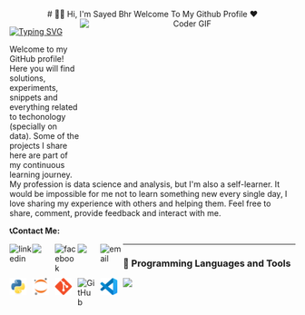 <p align="center"> # 🙋‍♂️ Hi, I'm Sayed Bhr Welcome To My Github Profile ♥

<img align="right" src="https://github.com/demartini/demartini/blob/master/code.gif"  alt="Coder GIF" width="380" height="280">
<!-- <img align="right" src="https://media.giphy.com/media/SWoSkN6DxTszqIKEqv/giphy.gif" alt="Coder GIF" width="380" height="280">
  -->
<p align="left">

  <a href="https://git.io/typing-svg">
    <img src="https://readme-typing-svg.demolab.com?font=Consolas&pause=1000&color=FE209B&width=500&height=45&lines=An+Analytics+in+love+with+data;Build+Awesome+Dashboards;A+life+long+learner;Self+Learner" alt="Typing SVG" /></a>
</p>

Welcome to my GitHub profile! Here you will find solutions, experiments, snippets and everything related to techonology (specially on data). Some of the projects I share here are part of my continuous learning journey. My profession is data science and analysis, but I'm also a self-learner. It would be impossible for me not to learn something new every single day, I love sharing my experience with others and helping them. Feel free to share, comment, provide feedback and interact with me.


**📞Contact Me:**

<p align="left">
  <a href="https://www.linkedin.com/in/sayed-bhr-981687264/">
    <img align="left" width="40px" src="https://img.icons8.com/color/96/000000/linkedin.png" alt="linkedin" />
  </a>
    
  <a href="https://www.instagram.com/sayed_b7r10/">
    <img align="left"  width="40px" src="https://raw.githubusercontent.com/hussainweb/hussainweb/main/icons/instagram.png" />
  </a>
  
  <a href="https://www.facebook.com/profile.php?id=100009297928229"><img align="left"  width="40px" src="https://img.icons8.com/color/96/000000/facebook.png" alt="facebook"/></a>
  <a href="https://api.whatsapp.com/send?phone=01554468200"><img align="left"  width="40px" src="https://img.icons8.com/color/96/000000/whatsapp.png" /></a>

  <a 
     href="mailto:sayedb7r7@gmail.com"><img align="left" width="40px" src="https://img.icons8.com/color/96/000000/gmail.png" alt="email"/>
  </a>
</p>

___

### 🧰 Programming Languages and Tools
    
<a href="https://www.python.org/"><img align="left" alt="Python" width="30px" style="padding-right:10px;" src="https://raw.githubusercontent.com/devicons/devicon/master/icons/python/python-original.svg"/></a>
<a href="https://jupyter.org/"><img align="left" alt="Jupyter" width="30px" style="padding-right:10px;" src="https://raw.githubusercontent.com/devicons/devicon/master/icons/jupyter/jupyter-original.svg"/></a>
<a href="https://git-scm.com/"><img align="left" alt="Git" width="30px" style="padding-right:10px;" src="https://raw.githubusercontent.com/devicons/devicon/master/icons/git/git-original.svg"/></a>
<a href="https://github.com/"><img align="left" alt="GitHub" width="30px" style="padding-right:10px;" src="https://user-images.githubusercontent.com/3369400/139447912-e0f43f33-6d9f-45f8-be46-2df5bbc91289.png"/></a>
<a href="https://code.visualstudio.com/"><img align="left" alt="VSCode" width="30px" style="padding-right:10px;" src="https://raw.githubusercontent.com/devicons/devicon/master/icons/vscode/vscode-original.svg"/></a>
<a href="https://www.mysql.com/"><img align="left" width="30px" style="padding-right:10px;" src="https://raw.githubusercontent.com/dereknguyen269/dereknguyen269/master/images/mysql.svg"/></a>




 
